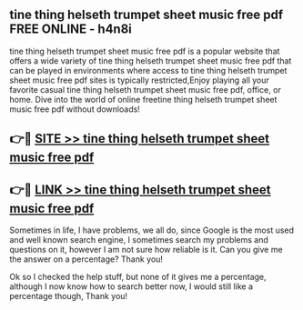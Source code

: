 ## tine thing helseth trumpet sheet music free pdf FREE ONLINE - h4n8i

tine thing helseth trumpet sheet music free pdf is a popular website that offers a wide variety of tine thing helseth trumpet sheet music free pdf that can be played in environments where access to tine thing helseth trumpet sheet music free pdf sites is typically restricted,Enjoy playing all your favorite casual tine thing helseth trumpet sheet music free pdf, office, or home. Dive into the world of online freetine thing helseth trumpet sheet music free pdf without downloads!

## 👉🔴 [SITE >> tine thing helseth trumpet sheet music free pdf](http://news.freeplayer.one?title=tine_thing_helseth_trumpet_sheet_music_free_pdf&ref=FRRE)

## 👉🔴 [LINK >> tine thing helseth trumpet sheet music free pdf](http://news.freeplayer.one?title=tine_thing_helseth_trumpet_sheet_music_free_pdf&ref=FREE)

Sometimes in life, I have problems, we all do, since Google is the most used and well known search engine, I sometimes search my problems and questions on it, however I am not sure how reliable is it. Can you give me the answer on a percentage? Thank you!

Ok so I checked the help stuff, but none of it gives me a percentage, although I now know how to search better now, I would still like a percentage though, Thank you!